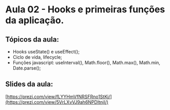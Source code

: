 # Aula 02 - Hooks e primeiras funções da aplicação.



## Tópicos da aula:
- Hooks useState() e useEffect();
- Ciclo de vida, lifecycle;
- Funções javascript: useInterval(), Math.floor(), Math.max(), Math.min, Date.parse();

## Slides da aula:

[https://prezi.com/view/fLYYHmVfNRSFRno1StKj/](https://prezi.com/view/5VrLXvVJ9ah6NPDltnjI/)
